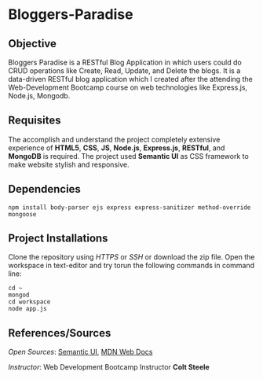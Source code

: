 # Bloggers-Paradise

## Objective
Bloggers Paradise is a RESTful Blog Application in which users could do CRUD operations like Create, Read, Update, and Delete the blogs.
It is a data-driven RESTful blog application which I created after the attending the Web-Development Bootcamp course on web technologies 
like Express.js, Node.js, Mongodb. 

## Requisites
The accomplish and understand the project completely extensive experience of **HTML5**, **CSS**, **JS**, **Node.js**, **Express.js**, 
**RESTful**, and **MongoDB** is required. The project used **Semantic UI** as CSS framework to make website stylish and responsive.

## Dependencies
```
npm install body-parser ejs express express-sanitizer method-override mongoose
```

## Project Installations
Clone the repository using _HTTPS_ or _SSH_ or download the zip file. Open the workspace in text-editor and try torun the following 
commands in command line:
```
cd ~
mongod
cd workspace
node app.js
```

## References/Sources
_Open Sources_: [Semantic UI](https://semantic-ui.com/), [MDN Web Docs](https://developer.mozilla.org/en-US/docs)

_Instructor_: Web Development Bootcamp Instructor **Colt Steele**
